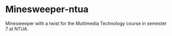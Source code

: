 # Minesweeper-ntua
Minesweeper with a twist for the Multimedia Technology course in semester 7 at NTUA.
